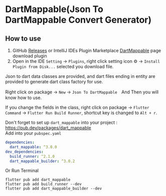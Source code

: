 # DartMappable(Json To DartMappable Convert Generator)

## How to use

1. GitHub [Releases](https://github.com/eitanliu/dart_mappable_plugin/releases) or IntelliJ IDEs Plugin Marketplace [DartMappable](https://plugins.jetbrains.com/plugin/21845) page download plugin
2. Open in the IDE `Setting` -> `Plugins`, right click setting icon ⚙️ -> `Install Plugin from Disk...` selected you download file.

<!-- Plugin description -->
Json to dart data classes are provided, and dart files ending in entity are provided to generate dart class factory for use.  

Right click on package -> `New` -> `Json To DartMappable`　And Then you will know how to use.  

If you change the fields in the class, right click on package -> `Flutter Command` -> `Flutter Run Build Runner`, shortcut key is changed to `Alt + r`.  

Don't forget to set up `dart_mappable` into your project : https://pub.dev/packages/dart_mappable  
Add into your `pubspec.yaml`  
```yaml
dependencies:
  dart_mappable: ^3.0.0  
dev_dependencies: 
  build_runner: ^2.1.0
  dart_mappable_builder: ^3.0.2
```
Or Run Terminal  
```shell
flutter pub add dart_mappable
flutter pub add build_runner --dev
flutter pub add dart_mappable_builder --dev
```
<!-- Plugin description end -->